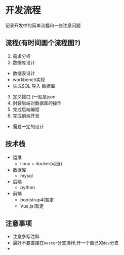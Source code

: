 # 开发流程
记录开发中的简单流程和一些注意问题

## 流程(有时间画个流程图?)

1. 需求分析
2. 数据库设计
  - 数据表设计
  - workbench实现
  - 生成SQL 导入 数据库
3. 定义接口 (一般是json
4. 封装后端对数据库的操作
5. 完成后端编程
6. 完成前端开发
  - 需要一定的设计

## 技术栈

- 运维
  - linux + docker(可选)
- 数据库
  - mysql
- 后端
  - python
- 前端
  - bootstrap4(暂定
  - Vue.js(暂定

## 注意事项

- 注意多写注释
- 最好不要直接在`master`分支操作,开一个自己的`dev`分支
- 
